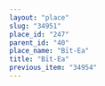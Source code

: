 ```yaml
---
layout: "place"
slug: "34951"
place_id: "247"
parent_id: "40"
place_name: "Bīt-Ea"
title: "Bīt-Ea"
previous_item: "34954"
---
```

